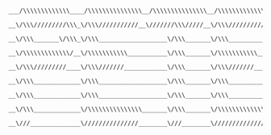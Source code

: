 <!--
**eidpeter/eidpeter** is a ✨ _special_ ✨ repository because its `README.md` (this file) appears on your GitHub profile.
## Hi there 👋
Here are some ideas to get you started:

- 🔭 I’m currently working on ...
- 🌱 I’m currently learning ...
- 👯 I’m looking to collaborate on ...
- 🤔 I’m looking for help with ...
- 💬 Ask me about ...
- 📫 How to reach me: ...
- 😄 Pronouns: ...
- ⚡ Fun fact: ...
-->

<!-- <a href="https://github.com" target="_blank"> -->
 
```
___/\\\\\\\\\\\\\____/\\\\\\\\\\\\\\\__/\\\\\\\\\\\\\\\__/\\\\\\\\\\\\\\\____/\\\\\\\\\______
 __\/\\\/////////\\\_\/\\\///////////__\///////\\\/////__\/\\\///////////___/\\\///////\\\___
  __\/\\\_______\/\\\_\/\\\___________________\/\\\_______\/\\\_____________\/\\\_____\/\\\____
   __\/\\\\\\\\\\\\\/__\/\\\\\\\\\\\___________\/\\\_______\/\\\\\\\\\\\_____\/\\\\\\\\\\\/_____
    __\/\\\/////////____\/\\\///////____________\/\\\_______\/\\\///////______\/\\\//////\\\_____
     __\/\\\_____________\/\\\___________________\/\\\_______\/\\\_____________\/\\\____\//\\\____
      __\/\\\_____________\/\\\___________________\/\\\_______\/\\\_____________\/\\\_____\//\\\___
       __\/\\\_____________\/\\\\\\\\\\\\\\\_______\/\\\_______\/\\\\\\\\\\\\\\\_\/\\\______\//\\\__
        __\///______________\///////////////________\///________\///////////////__\///________\///___
```
<!--
```
         _____________________/\\\\\\\\\\\\\\\____/\\\\\\\\\\\____/\\\\\\\\\\\\_______________________
          ____________________\/\\\///////////____\/////\\\///____\/\\\////////\\\_____________________
           ____________________\/\\\___________________\/\\\_______\/\\\______\//\\\____________________
            ____________________\/\\\\\\\\\\\___________\/\\\_______\/\\\_______\/\\\____________________
             ____________________\/\\\///////____________\/\\\_______\/\\\_______\/\\\____________________
              ____________________\/\\\___________________\/\\\_______\/\\\_______\/\\\____________________
               ____________________\/\\\___________________\/\\\_______\/\\\_______/\\\_____________________
                ____________________\/\\\\\\\\\\\\\\\____/\\\\\\\\\\\___\/\\\\\\\\\\\\/______________________ 
                 ____________________\///////////////____\///////////____\////////////________________________

```
-->
<!-- </a> -->
